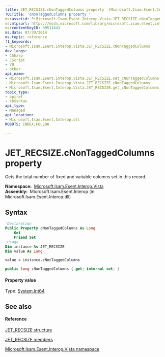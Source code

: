 ```yaml
---
title: JET_RECSIZE.cNonTaggedColumns property  (Microsoft.Isam.Esent.Interop.Vista)
TOCTitle: 'cNonTaggedColumns property '
ms:assetid: P:Microsoft.Isam.Esent.Interop.Vista.JET_RECSIZE.cNonTaggedColumns
ms:mtpsurl: https://msdn.microsoft.com/library/microsoft.isam.esent.interop.vista.jet_recsize.cnontaggedcolumns(v=EXCHG.10)
ms:contentKeyID: 39511443
ms.date: 07/30/2014
ms.topic: reference
f1_keywords:
- Microsoft.Isam.Esent.Interop.Vista.JET_RECSIZE.cNonTaggedColumns
dev_langs:
- CSharp
- JScript
- VB
- other
api_name: 
- Microsoft.Isam.Esent.Interop.Vista.JET_RECSIZE.set_cNonTaggedColumns
- Microsoft.Isam.Esent.Interop.Vista.JET_RECSIZE.cNonTaggedColumns
- Microsoft.Isam.Esent.Interop.Vista.JET_RECSIZE.get_cNonTaggedColumns
topic_type: 
- apiref
- kbSyntax
api_type: 
- Managed
api_location: 
- Microsoft.Isam.Esent.Interop.dll
ROBOTS: INDEX,FOLLOW

---
```


# JET_RECSIZE.cNonTaggedColumns property

Gets the total number of fixed and variable columns set in this record.

**Namespace:**  [Microsoft.Isam.Esent.Interop.Vista](hh558039\(v=exchg.10\).md)  
**Assembly:**  Microsoft.Isam.Esent.Interop (in Microsoft.Isam.Esent.Interop.dll)

## Syntax

``` vb
'Declaration
Public Property cNonTaggedColumns As Long
    Get
    Friend Set
'Usage
Dim instance As JET_RECSIZE
Dim value As Long

value = instance.cNonTaggedColumns
```

``` csharp
public long cNonTaggedColumns { get; internal set; }
```

#### Property value

Type: [System.Int64](https://docs.microsoft.com/dotnet/api/system.int64?redirectedfrom=MSDN)  

## See also

#### Reference

[JET_RECSIZE structure](hh557010\(v=exchg.10\).md)

[JET_RECSIZE members](hh557127\(v=exchg.10\).md)

[Microsoft.Isam.Esent.Interop.Vista namespace](hh558039\(v=exchg.10\).md)

